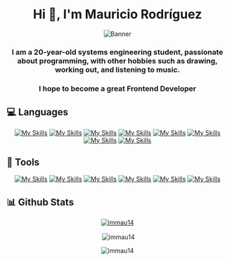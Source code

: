 <h1 align="center">Hi 👋, I'm Mauricio Rodríguez</h1>
<div align="center">
  
![Banner](https://images.hive.blog/DQmXYdegbJtu1GopTXsvFYK6NkogQqrZtXPU94y6934USSv/7demayode2025-ezgif.com-gif-maker.webp)
</div>

<h3 align="center">I am a 20-year-old systems engineering student, passionate about programming, with other hobbies such as drawing, working out, and listening to music.</h3>
<h3 align="center">I hope to become a great Frontend Developer</h3>

## 💻 Languages
<div align="center">

[![My Skills](https://skillicons.dev/icons?i=html&theme=light)](https://skillicons.dev)  [![My Skills](https://skillicons.dev/icons?i=css&theme=light)](https://skillicons.dev) [![My Skills](https://skillicons.dev/icons?i=js&theme=light)](https://skillicons.dev) [![My Skills](https://skillicons.dev/icons?i=md&theme=light)](https://skillicons.dev) [![My Skills](https://skillicons.dev/icons?i=mysql&theme=light)](https://skillicons.dev) [![My Skills](https://skillicons.dev/icons?i=py&theme=light)](https://skillicons.dev) [![My Skills](https://skillicons.dev/icons?i=php&theme=light)](https://skillicons.dev) [![My Skills](https://skillicons.dev/icons?i=cpp&theme=light)](https://skillicons.dev)
</div>

##  🔧 Tools
<div align="center">

[![My Skills](https://skillicons.dev/icons?i=au&theme=light)](https://skillicons.dev) [![My Skills](https://skillicons.dev/icons?i=flask&theme=light)](https://skillicons.dev) [![My Skills](https://skillicons.dev/icons?i=git&theme=light)](https://skillicons.dev) [![My Skills](https://skillicons.dev/icons?i=ps&theme=light)](https://skillicons.dev) [![My Skills](https://skillicons.dev/icons?i=react&theme=light)](https://skillicons.dev) [![My Skills](https://skillicons.dev/icons?i=selenium&theme=light)](https://skillicons.dev)
</div>

## 📊 Github Stats
<div align="center">
<p align="center"> <a href="https://github.com/ryo-ma/github-profile-trophy"><img src="https://github-profile-trophy.vercel.app/?username=immau14" alt="immau14" /></a> </p>
<p>&nbsp;<img align="center" src="https://github-readme-stats.vercel.app/api?username=immau14&show_icons=true&theme=dark&text_color=ffffff&locale=en" alt="immau14" /></p>
<p><img align="center" src="https://github-readme-stats.vercel.app/api/top-langs?username=immau14&show_icons=true&theme=dark&text_color=ffffff&locale=en&layout=compact" alt="immau14" /></p>
</div>
